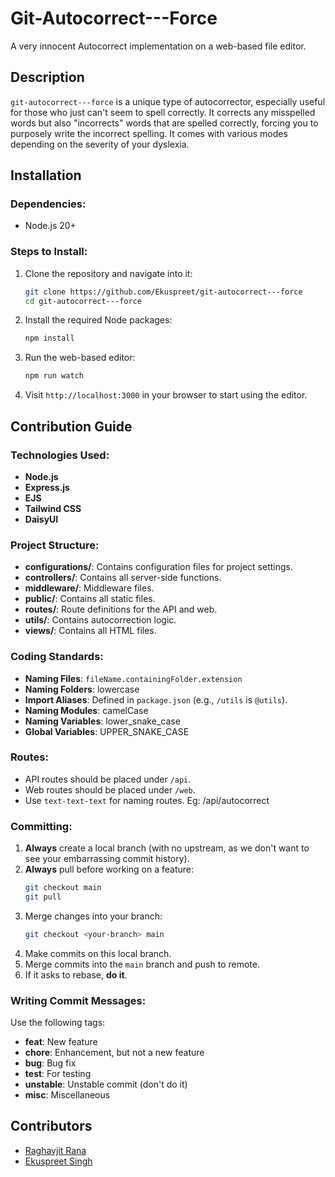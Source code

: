 # Git-Autocorrect---Force

A very innocent Autocorrect implementation on a web-based file editor.

## Description 
`git-autocorrect---force` is a unique type of autocorrector, especially useful for those who just can't seem to spell correctly. It corrects any misspelled words but also "incorrects" words that are spelled correctly, forcing you to purposely write the incorrect spelling. It comes with various modes depending on the severity of your dyslexia.

## Installation

### Dependencies:
- Node.js 20+

### Steps to Install:

1. Clone the repository and navigate into it:
   ```bash
   git clone https://github.com/Ekuspreet/git-autocorrect---force 
   cd git-autocorrect---force
   ```

2. Install the required Node packages:
   ```bash
   npm install
   ```

3. Run the web-based editor:
   ```bash
   npm run watch
   ```

4. Visit `http://localhost:3000` in your browser to start using the editor.

## Contribution Guide

### Technologies Used:
- **Node.js**
- **Express.js**
- **EJS**
- **Tailwind CSS**
- **DaisyUI**

### Project Structure:
- **configurations/**: Contains configuration files for project settings.
- **controllers/**: Contains all server-side functions.
- **middleware/**: Middleware files.
- **public/**: Contains all static files.
- **routes/**: Route definitions for the API and web.
- **utils/**: Contains autocorrection logic.
- **views/**: Contains all HTML files.

### Coding Standards:

- **Naming Files**: `fileName.containingFolder.extension`
- **Naming Folders**: lowercase
- **Import Aliases**: Defined in `package.json` (e.g., `/utils` is `@utils`).
- **Naming Modules**: camelCase
- **Naming Variables**: lower_snake_case
- **Global Variables**: UPPER_SNAKE_CASE

### Routes:
- API routes should be placed under `/api`.
- Web routes should be placed under `/web`.
- Use `text-text-text` for naming routes.
Eg: /api/autocorrect

### Committing:
1. **Always** create a local branch (with no upstream, as we don't want to see your embarrassing commit history).
2. **Always** pull before working on a feature:
   ```bash
   git checkout main 
   git pull
   ```
3. Merge changes into your branch:
   ```bash
   git checkout <your-branch> main
   ```
4. Make commits on this local branch.
5. Merge commits into the `main` branch and push to remote.
6. If it asks to rebase, **do it**.

### Writing Commit Messages:
Use the following tags:
- **feat**: New feature
- **chore**: Enhancement, but not a new feature
- **bug**: Bug fix
- **test**: For testing
- **unstable**: Unstable commit (don't do it)
- **misc**: Miscellaneous

## Contributors

- [Raghavjit Rana](https://github.com/RaghavJit)
- [Ekuspreet Singh](https://github.com/Ekuspreet)


